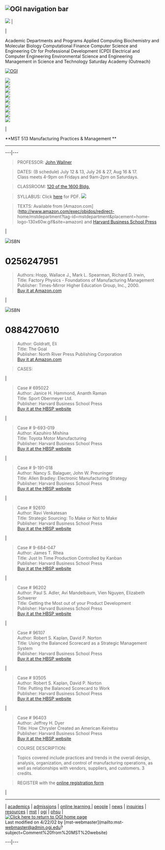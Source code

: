 ![OGI navigation bar](../../graphics/topbar.gif)  
---  
![](../../graphics/msspacer.gif) |

|

Academic Departments and Programs Applied Computing Biochemistry and Molecular
Biology Computational Finance Computer Science and Engineering Ctr for
Professional Development (CPD) Electrical and Computer Engineering
Environmental Science and Engineering Management in Science and Technology
Saturday Academy (Outreach)  
  
[![OGI](../../graphics/mst.gif)](../../index.html)

[![](../../graphics/links/acad.gif)](../../academics.html)  
[![](../../graphics/links/adm.gif)  
](../../admissions.html)[![](../../graphics/links/ol.gif)  
](../../online.html)[![](../../graphics/links/peop.gif)  
](../../people.html)[![](../../graphics/links/news.gif)  
](../../news.html)[![](../../graphics/links/inq.gif)  
](../../mstinquiry.html)[![](../../graphics/links/res.gif)  
](../../resources.html)[![](../../graphics/links/csch.gif)  
](../../courses.html)[![](../../graphics/links/home.gif)](../../index.html)



|



**MST 513 Manufacturing Practices & Management **

* * *  
  
---|---  
  
> PROFESSOR: [John Wallner ](../../faculty/wallner.html)  
  
> DATES: (B schedule) July 12 & 13, July 26 & 27, Aug 16 & 17.  
>  Class meets 4-9pm on Fridays and 9am-2pm on Saturdays.  
  
> CLASSROOM: [120 of the 1600 Bldg.](http://www.ogi.edu/maps/)  
  
> SYLLABUS: Click [here](MST_513_U02_syllabus.pdf) for PDF.
[![](../../graphics/getacro.gif)](http://www.adobe.com/products/acrobat/readstep2.html)  
  
> TEXTS: Available from
[Amazon.com](http://www.amazon.com/exec/obidos/redirect-
home/mstdepartment?tag-id=mstdepartment&placement=home-
logo-130x60w.gif&site=amazon) and [Harvard Business School
Press](http://www.hbsp.harvard.edu)  
  
  |

>
[![](../../images/books/0256247951.01.TZZZZZZZ)](http://www.amazon.com/exec/obidos/ASIN/0256247951/mstdepartment)ISBN
# 0256247951  
>  Authors: Hopp, Wallace J., Mark L. Spearman, Richard D. Irwin,  
>  Title: Factory Physics - Foundations of Manufacturing Management  
>  Publisher: Times-Mirror Higher Education Group, Inc., 2000.  
>  [Buy it at
Amazon.com](http://www.amazon.com/exec/obidos/ASIN/0256247951/mstdepartment)  
>  
  
  |

>
[![](../../images/books/0884270610.01.TZZZZZZZ)](http://www.amazon.com/exec/obidos/ASIN/0884270610/mstdepartment)ISBN
# 0884270610  
>  Author: Goldratt, Eli  
>  Title: The Goal  
>  Publisher: North River Press Publishing Corporation  
>  [Buy it at
Amazon.com](http://www.amazon.com/exec/obidos/ASIN/0884270610/mstdepartment)  
>  
  
> CASES:  
  
  |

> Case # 695022  
>  Author: Janice H. Hammond, Ananth Raman  
>  Title: Sport Obermeyer Ltd.  
>  Publisher: Harvard Business School Press  
>  [Buy it at the HBSP
website](http://www.hbsp.harvard.edu/hbsp/prod_detail.asp?695022)  
>  
  
  |

> Case # 9-693-019  
>  Author: Kazuhiro Mishina  
>  Title: Toyota Motor Manufacturing  
>  Publisher: Harvard Business School Press  
>  [Buy it at the HBSP
website](http://www.hbsp.harvard.edu/hbsp/prod_detail.asp?693019)  
>  
  
  |

> Case # 9-191-018  
>  Author: Nancy S. Balaguer, John W. Preuninger  
>  Title: Allen Bradley: Electronic Manufacturing Strategy  
>  Publisher: Harvard Business School Press  
>  [Buy it at the HBSP
website](http://www.hbsp.harvard.edu/hbsp/prod_detail.asp?191018)  
>  
  
  |

> Case # 92610  
>  Author: Ravi Venkatesan  
>  Title: Strategic Sourcing: To Make or Not to Make  
>  Publisher: Harvard Business School Press  
>  [Buy it at the HBSP
website](http://www.hbsp.harvard.edu/hbsp/prod_detail.asp?92610)  
>  
  
  |

> Case # 9-684-047  
>  Author: James T. Rhea  
>  Title: Just In Time Production Controlled by Kanban  
>  Publisher: Harvard Business School Press  
>  [Buy it at the HBSP
website](http://www.hbsp.harvard.edu/hbsp/prod_detail.asp?684047)  
>  
  
  |

> Case # 96202  
>  Author: Paul S. Adler, Avi Mandelbaum, Vien Nguyen, Elizabeth Schwerer  
>  Title: Getting the Most out of your Product Development  
>  Publisher: Harvard Business School Press  
>  [Buy it at the HBSP
website](http://www.hbsp.harvard.edu/hbsp/prod_detail.asp?96202)  
>  
  
  |

> Case # 96107  
>  Author: Robert S. Kaplan, David P. Norton  
>  Title: Using the Balanced Scorecard as a Strategic Management System  
>  Publisher: Harvard Business School Press  
>  [Buy it at the HBSP
website](http://www.hbsp.harvard.edu/hbsp/prod_detail.asp?96107)  
>  
  
  |

> Case # 93505  
>  Author: Robert S. Kaplan, David P. Norton  
>  Title: Putting the Balanced Scorecard to Work  
>  Publisher: Harvard Business School Press  
>  [Buy it at the HBSP
website](http://www.hbsp.harvard.edu/hbsp/prod_detail.asp?93505)  
>  
  
  |

> Case # 96403  
>  Author: Jeffrey H. Dyer  
>  Title: How Chrysler Created an American Keiretsu  
>  Publisher: Harvard Business School Press  
>  [Buy it at the HBSP
website](http://www.hbsp.harvard.edu/hbsp/prod_detail.asp?96403)  
>  
  
> COURSE DESCRIPTION:

>

> Topics covered include practices and trends in the overall design, analysis,
organization, and control of manufacturing operations, as well as
relationships with vendors, suppliers, and customers. 3 credits.  
  
> REGISTER with the [online registration
form](http://www.ogi.edu/forms/regform.html)  
  
  |

* * *

| [academics](../../academics.html) | [admissions](../../admissions.html) |
[online learning ](../../online.html) | [people](../../people.html) |
[news](../../news.html) | [inquiries](../../mstinquiry.html) |
[resources](../../resources.html) | [mst](../../index.html) |
[ogi](http://www.ogi.edu/) | [ohsu](http://www.ohsu.edu) |  
[![Click here to return to OGI home
page](http://www.ogi.edu/graphics/logoiconsmaller.gif)](http://www.ogi.edu/)  
Last modified on 4/22/02 by [mst-webmaster](mailto:mst-
webmaster@admin.ogi.edu?subject=Comment%20from%20MST%20website)  
  
---|---  
  




